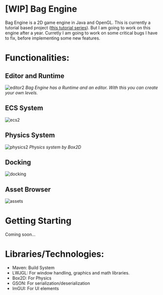 # [WIP] Bag Engine
Bag Engine is a 2D game engine in Java and OpenGL. This is currently a tutorial based project ([this tutorial series](https://www.youtube.com/watch?v=VyKE7vz65rY&list=PLtrSb4XxIVbp8AKuEAlwNXDxr99e3woGE)). But I am going to work on this engine after a year. Curretly I am going to work on some critical bugs I have to fix, before implementing some new features.

# Functionalities:
## Editor and Runtime 
![editor2](https://github.com/user-attachments/assets/36513b81-04e7-4583-8ea5-05d21b99fbb3)
*Bag Engine has a Runtime and an editor. With this you can create your own levels.*

## ECS System
![ecs2](https://github.com/user-attachments/assets/f59f5f8a-82f2-431c-8e27-0a6d4fa45080)

## Physics System
![physics2](https://github.com/user-attachments/assets/3b892c6d-d840-4e36-99af-9a1f3a54272c)
*Physics system by Box2D*

## Docking 
![docking](https://github.com/user-attachments/assets/ecffaa47-ccd3-4412-bb4a-a0e23f72fd1f)

## Asset Browser
![assets](https://github.com/user-attachments/assets/ed6c4e4b-da8e-4213-b71a-2a2b83eddb10)


# Getting Starting
Coming soon...

# Libraries/Technologies:
- Maven: Build System
- LWJGL: For window handling, graphics and math libraries.
- Box2D: For Physics
- GSON: For serialization/deserialization
- ImGUI: For UI elements

